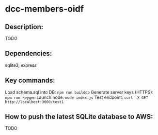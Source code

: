 # dcc-members-oidf

## Description:

TODO

## Dependencies:

sqlite3, express

## Key commands:

Load schema.sql into DB: `npm run builddb`
Generate server keys (HTTPS): `npm run keygen`
Launch node: `node index.js`
Test endpoint: `curl -X GET http://localhost:3000/test1`

## How to push the latest SQLite database to AWS:

TODO